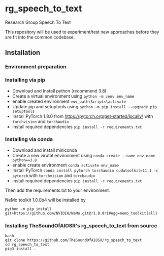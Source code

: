 # rg_speech_to_text
Research Group Speech To Text

This repository will be used to experiment/test new approaches before they are fit into the common codebase. 

## Installation
### Environment preparation

### Installing via pip
- Download and Install python (recommend 3.8)
- Create a virtual environment using `python -m venv env_name`
- enable created environment `env_path\Scripts\activate`
- Update pip and setuptools using `python -m pip install --upgrade pip setuptools`
- Install PyTorch 1.8.0 from https://pytorch.org/get-started/locally/  with `torchvision` and `torchaudio`
- install required dependencies `pip install -r requirements.txt`

### Installing via conda
- Download and install miniconda
- Create a new virutal environment using `conda create --name env_name python==3.8`
- enable create environment `conda activate env_name`
- Install PyTorch `conda install pytorch torchaudio cudatoolkit=11.1 -c pytorch`  with `torchvision` and `torchaudio`
- install required dependencies `pip install -r requirements.txt`

Then add the requirements.txt to your environment.

NeMo toolkit 1.0.0b4 will be installed by
```
python -m pip install git+https://github.com/NVIDIA/NeMo.git@r1.0.0r1#egg=nemo_toolkit[all]
```

### Installing TheSoundOfAIOSR's rg_speech_to_text from source

```
bash
git clone https://github.com/TheSoundOfAIOSR/rg_speech_to_text
cd rg_speech_to_text
pip3 install .
```
 